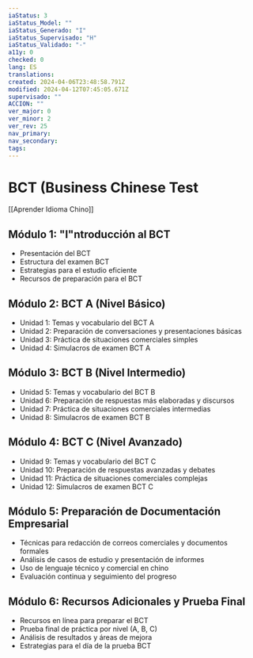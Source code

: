 ```yaml
---
iaStatus: 3
iaStatus_Model: ""
iaStatus_Generado: "I"
iaStatus_Supervisado: "H"
iaStatus_Validado: "-"
a11y: 0
checked: 0
lang: ES
translations: 
created: 2024-04-06T23:48:58.791Z
modified: 2024-04-12T07:45:05.671Z
supervisado: ""
ACCION: ""
ver_major: 0
ver_minor: 2
ver_rev: 25
nav_primary: 
nav_secondary: 
tags:
---
```

# BCT (Business Chinese Test

[[Aprender Idioma Chino]]

## Módulo 1: "I"ntroducción al BCT

- Presentación del BCT
- Estructura del examen BCT
- Estrategias para el estudio eficiente
- Recursos de preparación para el BCT

## Módulo 2: BCT A (Nivel Básico)

- Unidad 1: Temas y vocabulario del BCT A
- Unidad 2: Preparación de conversaciones y presentaciones básicas
- Unidad 3: Práctica de situaciones comerciales simples
- Unidad 4: Simulacros de examen BCT A

## Módulo 3: BCT B (Nivel Intermedio)

- Unidad 5: Temas y vocabulario del BCT B
- Unidad 6: Preparación de respuestas más elaboradas y discursos
- Unidad 7: Práctica de situaciones comerciales intermedias
- Unidad 8: Simulacros de examen BCT B

## Módulo 4: BCT C (Nivel Avanzado)

- Unidad 9: Temas y vocabulario del BCT C
- Unidad 10: Preparación de respuestas avanzadas y debates
- Unidad 11: Práctica de situaciones comerciales complejas
- Unidad 12: Simulacros de examen BCT C

## Módulo 5: Preparación de Documentación Empresarial

- Técnicas para redacción de correos comerciales y documentos formales
- Análisis de casos de estudio y presentación de informes
- Uso de lenguaje técnico y comercial en chino
- Evaluación continua y seguimiento del progreso

## Módulo 6: Recursos Adicionales y Prueba Final

- Recursos en línea para preparar el BCT
- Prueba final de práctica por nivel (A, B, C)
- Análisis de resultados y áreas de mejora
- Estrategias para el día de la prueba BCT

